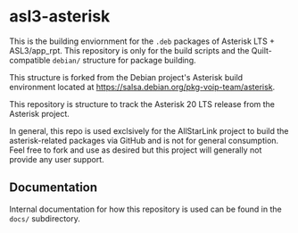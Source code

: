 # asl3-asterisk
This is the building enviornment for the `.deb` packages of 
Asterisk LTS + ASL3/app\_rpt. This repository is only
for the build scripts and the Quilt-compatible `debian/`
structure for package building.

This structure is forked from the Debian project's
Asterisk build environment located at
https://salsa.debian.org/pkg-voip-team/asterisk.

This repository is structure to track the Asterisk 20 LTS
release from the Asterisk project.

In general, this repo is used exclsively for the AllStarLink
project to build the asterisk-related packages via
GitHub and is not for general consumption. Feel free to
fork and use as desired but this project will generally not
provide any user support.

## Documentation
Internal documentation for how this repository is used
can be found in the `docs/` subdirectory.
